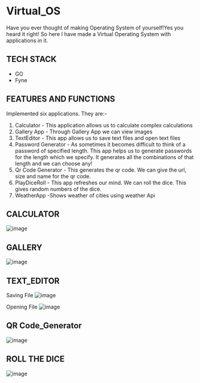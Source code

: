 # Virtual_OS
Have you ever thought of making Operating System of yourself!Yes you heard it right! So here I have made a Virtual Operating System with applications in it.

## TECH STACK
 -  GO
 -  Fyne
 
 ## FEATURES AND FUNCTIONS
 Implemented six applications. They are:-
1. Calculator - This application allows us to calculate complex calculations
2. Gallery App - Through Gallery App we can view images
3. TextEditor - This app allows us to save text files and open text files
4. Password Generator - As sometimes it becomes difficult to think of a password of specified length. This app helps us to generate passwords for the length which we specify. It generates all the combinations of that length and we can choose any!
5. Qr Code Generator - This generates the qr code. We can give the url, size and name for the qr code.
6. PlayDiceRoll - This app refreshes our mind. We can roll the dice. This gives random numbers of the dice.
7. WeatherApp -Shows weather of cities using weather Api

 ## CALCULATOR
  ![image](https://user-images.githubusercontent.com/73028420/140090027-2bc6398c-4280-441a-a2b5-ebe8a83d2eab.png)

## GALLERY
  ![image](https://user-images.githubusercontent.com/73028420/140093503-84639c0c-9701-4a36-8ffc-b1c032c2037f.png)
  
## TEXT_EDITOR
   Saving File
![image](https://user-images.githubusercontent.com/73028420/140095054-fdaf07e3-0261-49dd-81de-e430876471b7.png)
  
  Opening File
![image](https://user-images.githubusercontent.com/73028420/140095647-4ace0145-410b-40da-bd5c-6ce839b47f1e.png)

## QR Code_Generator
![image](https://user-images.githubusercontent.com/73028420/140108022-ad5ee697-46c1-48f5-8d12-122482ab5aa7.png)

## ROLL THE DICE
![image](https://user-images.githubusercontent.com/73028420/140122338-209e071f-56bd-4926-9319-2c7e7b1c8c52.png)


  

